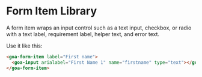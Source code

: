 # Form Item Library
A form item wraps an input control such as a text input, checkbox, or radio with a text label, requirement label, helper text, and error text.

Use it like this:

```html
<goa-form-item label="First name">
  <goa-input arialabel="First Name 1" name="firstname" type="text"></goa-input>
</goa-form-item>
```
